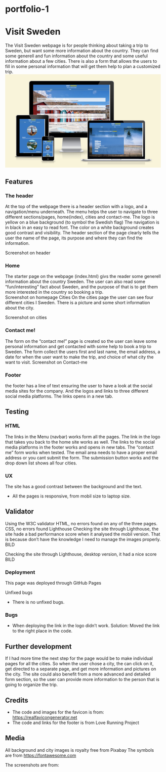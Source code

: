 # portfolio-1
# Visit Sweden
The Visit Sweden webpage is for people thinking about taking a trip to Sweden, but want some more information about the country. They can find some generell and fun information about the country and some useful information about a few cities. There is also a form that allows the users to fill in some personal information that will get them help to plan a customized trip.
![Screenshot of responsive design](assets/readme-img/responsivedesign.png)

## Features
### The header
At the top of the webpage there is a header section with a logo, and a navigation/menu underneath. The menu helps the user to navigate to three different sections/pages, home(index), cities and contact-me. 
The logo is yellow on a blue background (to symbol the Swedish flag) 
The navigation is in black in an easy to read font. The color on a white background creates good contrast and visibility. 
The header section of the page clearly tells the user the name of the page, its purpose and where they can find the information. 

Screenshot on header

### Home
The starter page on the webpage (index.html) givs the reader some generell information about the country Sweden. The user can also read some “fun/interesting” fact about Sweden, and the purpose of that is to get them more interested in the country so booking a trip.  
Screenshot on homepage
Cities 
On the cities page the user can see four different cities I Sweden. There is a picture and some short information about the city. 

Screenshot on cities

### Contact me!
The form on the “contact me!” page is created so the user can leave some personal information and get contacted with some help to book a trip to Sweden. 
The form collect the users first and last name, the email address, a date for when the user want to make the trip, and choice of what city the want to visit. 
Screenshot on Contact-me

### Footer
the footer has a line of text ensuring the user to have a look at the social media sites for the company. And the logos and links to three different social media platforms. The links opens in a new tab. 

## Testing
### HTML
The links in the Menu (navbar) works form all the pages. The link in the logo that takes you back to the home site works as well. 
The links to the social media platforms in the footer works and opens in new tabs. 
The “contact me” form works when tested. The email area needs to have a proper email address or you cant submit the form. The submission button works and the drop down list shows all four cities.  

### UX 
The site has a good contrast between the background and the text.
- All the pages is responsive, from mobil size to laptop size.

## Validator 
Using the W3C validator 
HTML, no errors found on any of the three pages. 
CSS, no errors found 
Lighthouse
Checking the site through Lighthouse, the site hade a bad performance score when it analysed the mobil version. That is because don’t have the knowledge I need to manage the images properly.  
BILD

Checking the site through Lighthouse, desktop version, it had a nice score 
BILD

### Deployment
This page was deployed through GitHub Pages

Unfixed bugs
- There is no unfixed bugs. 

### Bugs
- When deploying the link in the logo didn’t work. Solution: Moved the link to the right place in the code. 

## Further development
If I had more time the next step for the page would be to make individual pages for all the cities. So when the user chose a city, the can click on it, get directed to a separate page, and get more information and pictures on the city. 
The site could also benefit from a more advanced and detailed form section, so the user can provide more information to the person that is going to organize the trip. 

## Credits
- The code and images for the favicon is from: https://realfavicongenerator.net
- The code and links for the footer is from Love Running Project 

## Media 
All background and city images is royalty free from Pixabay
The symbols are from https://fontawesome.com

The screenshots are from:

